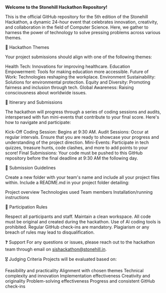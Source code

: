 **Welcome to the Stonehill Hackathon Repository!**

This is the official GitHub repository for the 5th edition of the Stonehill Hackathon, a dynamic 24-hour event that celebrates innovation, creativity, and collaboration in the field of Computer Science. Here, we gather to harness the power of technology to solve pressing problems across various themes.

🎉 Hackathon Themes

Your project submissions should align with one of the following themes:

Health Tech: Innovations for improving healthcare.
Education Empowerment: Tools for making education more accessible.
Future of Work: Technologies reshaping the workplace.
Environment Sustainability: Solutions for environmental protection.
Equity and Diversity: Promoting fairness and inclusion through tech.
Global Awareness: Raising consciousness about worldwide issues.


📅 Itinerary and Submissions

The hackathon will progress through a series of coding sessions and audits, interspersed with fun mini-events that contribute to your final score. Here's how to navigate and participate:

Kick-Off Coding Session: Begins at 9:30 AM.
Audit Sessions: Occur at regular intervals. Ensure that you are ready to showcase your progress and understanding of the project direction.
Mini-Events: Participate in tech quizzes, treasure hunts, code clashes, and more to add points to your score!
Final Submissions: Your code must be pushed to this GitHub repository before the final deadline at 9:30 AM the following day.

📜 Submission Guidelines

Create a new folder with your team's name and include all your project files within.
Include a README.md in your project folder detailing:

Project overview
Technologies used
Team members
Installation/running instructions

🚀 Participation Rules

Respect all participants and staff.
Maintain a clean workspace.
All code must be original and created during the hackathon.
Use of AI coding tools is prohibited.
Regular GitHub check-ins are mandatory.
Plagiarism or any breach of rules may lead to disqualification.

❓ Support
For any questions or issues, please reach out to the hackathon team through email on sishackathon@stonehill.in.

🎖️ Judging Criteria
Projects will be evaluated based on:

Feasibility and practicality
Alignment with chosen themes
Technical complexity and innovation
Implementation effectiveness
Creativity and originality
Problem-solving effectiveness
Progress and consistent GitHub check-ins
